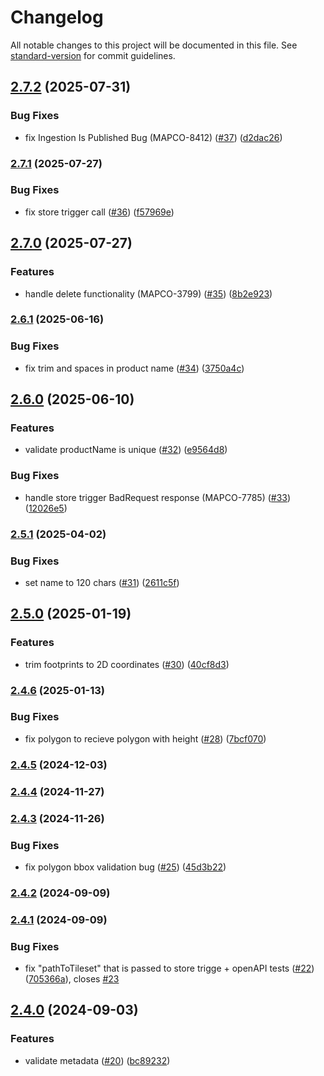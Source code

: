 # Changelog

All notable changes to this project will be documented in this file. See [standard-version](https://github.com/conventional-changelog/standard-version) for commit guidelines.

## [2.7.2](https://github.com/MapColonies/3d-gateway/compare/v2.7.1...v2.7.2) (2025-07-31)


### Bug Fixes

* fix Ingestion Is Published Bug (MAPCO-8412) ([#37](https://github.com/MapColonies/3d-gateway/issues/37)) ([d2dac26](https://github.com/MapColonies/3d-gateway/commit/d2dac26528dd6c993976c3f743cb74345d70e4c8))

### [2.7.1](https://github.com/MapColonies/3d-gateway/compare/v2.7.0...v2.7.1) (2025-07-27)


### Bug Fixes

* fix store trigger call ([#36](https://github.com/MapColonies/3d-gateway/issues/36)) ([f57969e](https://github.com/MapColonies/3d-gateway/commit/f57969eac78a0ab86a0fb40de8008221bba1e24d))

## [2.7.0](https://github.com/MapColonies/3d-gateway/compare/v2.6.1...v2.7.0) (2025-07-27)


### Features

* handle delete functionality (MAPCO-3799) ([#35](https://github.com/MapColonies/3d-gateway/issues/35)) ([8b2e923](https://github.com/MapColonies/3d-gateway/commit/8b2e923d54318014e3292b0f3297abef93be9775))

### [2.6.1](https://github.com/MapColonies/3d-gateway/compare/v2.6.0...v2.6.1) (2025-06-16)


### Bug Fixes

* fix trim and spaces in product name ([#34](https://github.com/MapColonies/3d-gateway/issues/34)) ([3750a4c](https://github.com/MapColonies/3d-gateway/commit/3750a4c6d5c6de58a9bcf907a03d5a10c7a4484f))

## [2.6.0](https://github.com/MapColonies/3d-gateway/compare/v2.5.1...v2.6.0) (2025-06-10)


### Features

* validate productName is unique ([#32](https://github.com/MapColonies/3d-gateway/issues/32)) ([e9564d8](https://github.com/MapColonies/3d-gateway/commit/e9564d8710419aaea37a7309a8afcd24dcd7afc7))


### Bug Fixes

* handle store trigger BadRequest response (MAPCO-7785) ([#33](https://github.com/MapColonies/3d-gateway/issues/33)) ([12026e5](https://github.com/MapColonies/3d-gateway/commit/12026e578f3a93cad9705f72d024a4743289b548))

### [2.5.1](https://github.com/MapColonies/3d-gateway/compare/v2.5.0...v2.5.1) (2025-04-02)


### Bug Fixes

* set name to 120 chars ([#31](https://github.com/MapColonies/3d-gateway/issues/31)) ([2611c5f](https://github.com/MapColonies/3d-gateway/commit/2611c5f2db93f2426bc5be614d6a976ab17cd48b))

## [2.5.0](https://github.com/MapColonies/3d-gateway/compare/v2.4.6...v2.5.0) (2025-01-19)


### Features

* trim footprints to 2D coordinates ([#30](https://github.com/MapColonies/3d-gateway/issues/30)) ([40cf8d3](https://github.com/MapColonies/3d-gateway/commit/40cf8d3138c9b0c76967e465b725d8a4ac700a9e))

### [2.4.6](https://github.com/MapColonies/3d-gateway/compare/v2.4.4...v2.4.6) (2025-01-13)


### Bug Fixes

* fix polygon to recieve polygon with height ([#28](https://github.com/MapColonies/3d-gateway/issues/28)) ([7bcf070](https://github.com/MapColonies/3d-gateway/commit/7bcf070cf652010a2a88b6c6a6454c11082c7dc6))

### [2.4.5](https://github.com/MapColonies/3d-gateway/compare/v2.4.4...v2.4.5) (2024-12-03)

### [2.4.4](https://github.com/MapColonies/3d-gateway/compare/v2.4.3...v2.4.4) (2024-11-27)

### [2.4.3](https://github.com/MapColonies/3d-gateway/compare/v2.4.2...v2.4.3) (2024-11-26)


### Bug Fixes

* fix polygon bbox validation bug ([#25](https://github.com/MapColonies/3d-gateway/issues/25)) ([45d3b22](https://github.com/MapColonies/3d-gateway/commit/45d3b223d1a6021b8fd81aa4e89e7c68d024ae1e))

### [2.4.2](https://github.com/MapColonies/3d-gateway/compare/v2.4.1...v2.4.2) (2024-09-09)

### [2.4.1](https://github.com/MapColonies/3d-gateway/compare/v2.4.0...v2.4.1) (2024-09-09)


### Bug Fixes

* fix  "pathToTileset" that is passed to store trigge + openAPI tests ([#22](https://github.com/MapColonies/3d-gateway/issues/22)) ([705366a](https://github.com/MapColonies/3d-gateway/commit/705366a885dc0113eafa2fe46c17e30c3026f3fa)), closes [#23](https://github.com/MapColonies/3d-gateway/issues/23)

## [2.4.0](https://github.com/MapColonies/3d-gateway/compare/v2.3.0...v2.4.0) (2024-09-03)


### Features

* validate metadata ([#20](https://github.com/MapColonies/3d-gateway/issues/20)) ([bc89232](https://github.com/MapColonies/3d-gateway/commit/bc8923261231b0e7f26b0ef50cfd22e3f68fcdf6))

